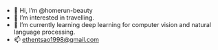 - 👋 Hi, I’m @homerun-beauty
- 👀 I’m interested in travelling.
- 🌱 I’m currently learning deep learning for computer vision and natural language processing.
- 📫 ethentsao1998@gmail.com

<!---
homerun-beauty/homerun-beauty is a ✨ special ✨ repository because its `README.md` (this file) appears on your GitHub profile.
You can click the Preview link to take a look at your changes.
--->
